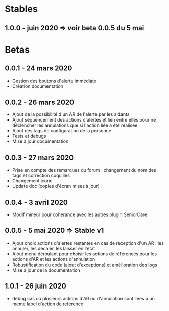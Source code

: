 # Stables

1.0.0 - juin 2020 => voir beta 0.0.5 du 5 mai
---


# Betas

0.0.1 - 24 mars 2020
---

* Gestion des boutons d'alerte immédiate
* Création documentation

0.0.2 - 26 mars 2020
---

* Ajout de la possibilité d'un AR de l'alerte par les aidants
* Ajout séquencement des actions d'alertes et lien entre elles pour ne déclencher les annulations que si l'action liée a été réalisée
* Ajout des tags de configuration de la personne
* Tests et debugs
* Mise à jour documentation

0.0.3 - 27 mars 2020
---

* Prise en compte des remarques du forum : changement du nom des tags et correction coquilles
* Changement icone
* Update doc (copies d'écran mises à jour)

0.0.4 - 3 avril 2020
---

* Modif mineur pour cohérance avec les autres plugin SeniorCare

0.0.5 - 5 mai 2020 => Stable v1
---

* Ajout choix actions d'alertes restantes en cas de reception d'un AR : les annuler, les décaler, les laisser en l'état
* Ajout menu déroulant pour choisir les actions de références pour les actions d'AR et les actions d'annulation
* Robustification du code (ajout d'exceptions) et amélioration des logs
* Mise à jour de la documentation

1.0.1 - 26 juin 2020
---

* debug cas où plusieurs actions d'AR ou d'annulation sont liées à un meme label d'action de reference
